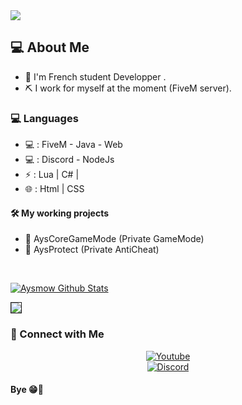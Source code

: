 <img border="0" src="https://github.com/Aysmow/Aysmow/blob/main/02a4b92048705c6530bc0c6a48d2cf9fcb6a74d9.gif">

<h2> 💻 About Me </h2>

- 🏴 I'm French student Developper .
- ⛏️ I work for myself at the moment (FiveM server).

<h3> 💻 Languages </h3>

- 💻 : FiveM - Java - Web
- 💻 : Discord - NodeJs
- ⚡ : Lua  | C# |
- 🌐 : Html | CSS

<h4> 🛠️ My working projects </h4>

- 🐉 AysCoreGameMode (Private GameMode)
- 🌲 AysProtect (Private AntiCheat)

<br/>

[![Aysmow Github Stats](https://github-readme-stats.vercel.app/api?username=Aysmow&show_icons=true)](https://github.com/Aysmow)

<img border="1" src="https://media0.giphy.com/media/v1.Y2lkPTc5MGI3NjExbjFiMWNmeHB1dGVlcjNiZmszY3gxeXVqc3Zhem9hazkwYm9uZ3ptciZlcD12MV9pbnRlcm5hbF9naWZfYnlfaWQmY3Q9Zw/bGgsc5mWoryfgKBx1u/giphy.gif">

<h3> 📱 Connect with Me </h3>

<p align="center">
  <a href="https://www.youtube.com/@Aysmoww?view_as=subscriber"><img alt="Youtube" src="https://img.shields.io/badge/YouTube-Aysmow-red?style=flat-square&logo=youtube"></a> <br>
    <a href="https://discord.com/users/1189230214912413770"><img alt="Discord" src="https://img.shields.io/badge/Discord-Aysmow-blue?style=flat-square&logo=discord"></a> <br>
  
  <h4> Bye 😁👋 </h4>
